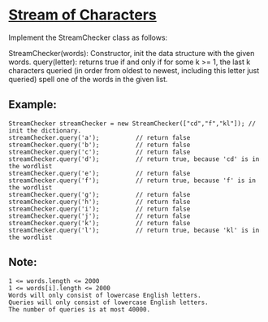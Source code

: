 # [Stream of Characters](https://leetcode.com/problems/stream-of-characters/)

Implement the StreamChecker class as follows:

StreamChecker(words): Constructor, init the data structure with the given words.
query(letter): returns true if and only if for some k >= 1, the last k characters queried (in order from oldest to newest, including this letter just queried) spell one of the words in the given list.

## Example:

    StreamChecker streamChecker = new StreamChecker(["cd","f","kl"]); // init the dictionary.
    streamChecker.query('a');          // return false
    streamChecker.query('b');          // return false
    streamChecker.query('c');          // return false
    streamChecker.query('d');          // return true, because 'cd' is in the wordlist
    streamChecker.query('e');          // return false
    streamChecker.query('f');          // return true, because 'f' is in the wordlist
    streamChecker.query('g');          // return false
    streamChecker.query('h');          // return false
    streamChecker.query('i');          // return false
    streamChecker.query('j');          // return false
    streamChecker.query('k');          // return false
    streamChecker.query('l');          // return true, because 'kl' is in the wordlist
 
## Note:

    1 <= words.length <= 2000
    1 <= words[i].length <= 2000
    Words will only consist of lowercase English letters.
    Queries will only consist of lowercase English letters.
    The number of queries is at most 40000.